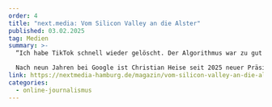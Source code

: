 ```yaml
---
order: 4
title: "next.media: Vom Silicon Valley an die Alster"
published: 03.02.2025
tag: Medien
summary: >-
  “Ich habe TikTok schnell wieder gelöscht. Der Algorithmus war zu gut für mich”

  Nach neun Jahren bei Google ist Christian Heise seit 2025 neuer Präsident der Hamburg Media School (HMS). Im Interview spricht er über die Gründe seines Wechsels, die neu eingeführten KI-Sprechstunden und seinen persönlichen Umgang, wenn ihn zu gute Algorithmen lange wach halten.
link: https://nextmedia-hamburg.de/magazin/vom-silicon-valley-an-die-alster/
categories:
  - online-journalismus
---
```

